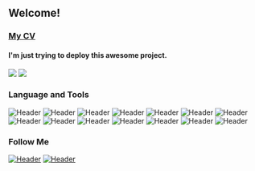 ## Welcome! 

### [My CV](https://drive.google.com/file/d/1kZp7bQd1mdnPP6x2uk4yyRKtVXzzionK/view?usp=sharing)

#### I'm just trying  to deploy this awesome project.
![](https://media.tenor.com/wtUhaT9-NEEAAAAd/hal9000-hal.gif)
![](https://fwz.ru/damn.gif)



### Language and Tools
![Header](https://img.shields.io/badge/Linux-090909?style=for-the-badge&logo=Linux&logoColor=8cc4d7)
![Header](https://img.shields.io/badge/FreeBSD-090909?style=for-the-badge&logo=FreeBSD&logoColor=8cc4d7)
![Header](https://img.shields.io/badge/Kubernetes-090909?style=for-the-badge&logo=Kubernetes&logoColor=8cc4d7)
![Header](https://img.shields.io/badge/OpenTofu-090909?style=for-the-badge&logo=OpenTofu&logoColor=8cc4d7)
![Header](https://img.shields.io/badge/Ansible-090909?style=for-the-badge&logo=Ansible&logoColor=8cc4d7)
![Header](https://img.shields.io/badge/Jenkins-090909?style=for-the-badge&logo=Jenkins&logoColor=8cc4d7)
![Header](https://img.shields.io/badge/Jira-090909?style=for-the-badge&logo=jira&logoColor=136be1)
![Header](https://img.shields.io/badge/Postman-090909?style=for-the-badge&logo=postman&logoColor=f76935)
![Header](https://img.shields.io/badge/Github-090909?style=for-the-badge&logo=github&logoColor=8cc4d7)
![Header](https://img.shields.io/badge/PostgreSQL-090909?style=for-the-badge&logo=PostgreSQL&logoColor=00618a)
![Header](https://img.shields.io/badge/DevTools-090909?style=for-the-badge&logo=googlechrome&logoColor=2674f2)
![Header](https://img.shields.io/badge/Python-090909?style=for-the-badge&logo=python&logoColor=8cc4d7)
![Header](https://img.shields.io/badge/Docker-090909?style=for-the-badge&logo=Docker&logoColor=8cc4d7)
![Header](https://img.shields.io/badge/Appium-090909?style=for-the-badge&logo=Appium&logoColor=8cc4d7)







### Follow Me
[![Header](https://img.shields.io/badge/Telegram-090909?style=for-the-badge&logo=telegram&logoColor=31a5db)](https://t.me/dev_02)
[![Header](https://img.shields.io/badge/Linkedin-090909?style=for-the-badge&logo=linkedin&logoColor=0073b1)](https://www.linkedin.com/in/alexander-gazal/)


